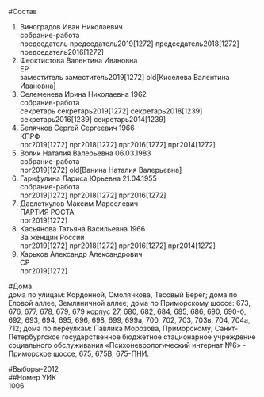 #Состав  
1. Виноградов Иван Николаевич  
    собрание-работа  
    председатель председатель2019[1272] председатель2018[1272] председатель2016[1272]  
2. Феоктистова Валентина Ивановна  
    ЕР  
    заместитель заместитель2019[1272] old[Киселева Валентина Ивановна]  
3. Селеменева Ирина Николаевна 1962  
    собрание-работа  
    секретарь секретарь2019[1272] секретарь2018[1239] секретарь2016[1239] секретарь2014[1239]  
4. Белячков Сергей Сергеевич 1966  
    КПРФ  
    прг2019[1272] прг2018[1272] прг2016[1272] прг2014[1272]  
5. Волик Наталия Валерьевна 06.03.1983  
    собрание-работа  
    прг2019[1272] old[Ванина Наталия Валерьевна]  
6. Гарифулина Лариса Юрьевна 21.04.1955  
    собрание-работа  
    прг2019[1272] прг2018[1272] прг2016[1272]  
7. Давлеткулов Максим Марселевич  
    ПАРТИЯ РОСТА  
    прг2019[1272]  
8. Касьянова Татьяна Васильевна 1966  
    За женщин России  
    прг2019[1272] прг2018[1272] прг2016[1272] прг2014[1272]  
9. Харьков Александр Александрович  
    СР  
    прг2019[1272]  
  
#Дома  
дома по улицам: Кордонной, Смолячкова, Тесовый Берег; дома по Еловой аллее, Земляничной аллее; дома по Приморскому шоссе: 673, 676, 677, 678, 679, 679 корпус 27, 680, 682, 684, 685, 686, 690, 690-б, 692, 693, 694, 695, 696, 698, 699, 699а, 700, 702, 703, 703в, 704, 704а, 712; дома по переулкам: Павлика Морозова, Приморскому; Санкт-Петербургское государственное бюджетное стационарное учреждение социального обслуживания «Психоневрологический интернат №6» - Приморское шоссе, 675, 675В, 675-ПНИ.  
  
#Выборы-2012  
##Номер УИК  
1006  
